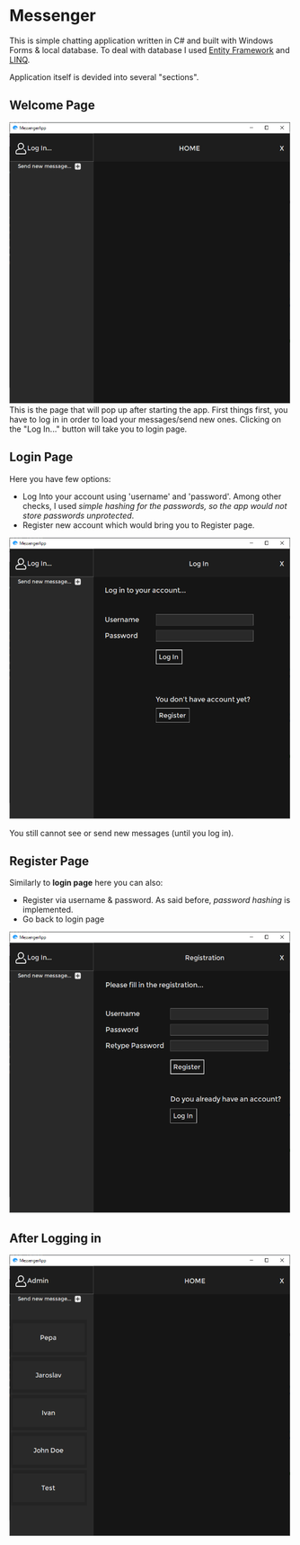 # Messenger
This is simple chatting application written in C# and built with Windows Forms & local database. To deal with database I used [Entity Framework](https://docs.microsoft.com/en-us/ef/) and [LINQ](https://docs.microsoft.com/en-us/dotnet/csharp/programming-guide/concepts/linq/).

Application itself is devided into several "sections".

## Welcome Page
<img src="https://github.com/xadam1/Messenger/blob/master/Resources/img/default.png" width="500" height="500">
This is the page that will pop up after starting the app. First things first, you have to log in in order to load your messages/send new ones. Clicking on the "Log In..." button will take you to login page.

## Login Page
Here you have few options:
* Log Into your account
    using 'username' and 'password'. Among other checks, I used _simple hashing for the passwords, so the app would not store passwords unprotected_.
* Register new account
    which would bring you to Register page.
    
<img src="https://github.com/xadam1/Messenger/blob/master/Resources/img/login.png" width="500" height="500">

You still cannot see or send new messages (until you log in).

## Register Page
Similarly to **login page** here you can also:
* Register
    via username & password. As said before, *password hashing* is implemented.
* Go back to login page

<img src="https://github.com/xadam1/Messenger/blob/master/Resources/img/register.png" width="500" height="500">

## After Logging in
<img src="https://github.com/xadam1/Messenger/blob/master/Resources/img/logged_in.png" width="500" height="500">
